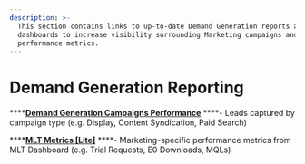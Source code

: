 ```yaml
---
description: >-
  This section contains links to up-to-date Demand Generation reports and
  dashboards to increase visibility surrounding Marketing campaigns and
  performance metrics.
---
```


# Demand Generation Reporting

\*\*\*\*[**Demand Generation Campaigns Performance**](https://mattermost.lightning.force.com/lightning/r/Dashboard/01Z1R000000u8lIUAQ/view) ****- Leads captured by campaign type \(e.g. Display, Content Syndication, Paid Search\)

\*\*\*\*[**MLT Metrics \[Lite\]**](https://mattermost.lightning.force.com/lightning/r/Dashboard/01Z1R000000u8sOUAQ/view) ****- Marketing-specific performance metrics from MLT Dashboard \(e.g. Trial Requests, E0 Downloads, MQLs\)